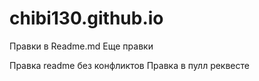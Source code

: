 # chibi130.github.io
Правки в Readme.md
Еще правки

Правка readme без конфликтов
Правка в пулл реквесте